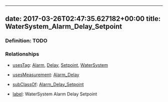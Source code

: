 
---
date: 2017-03-26T02:47:35.627182+00:00
title: WaterSystem_Alarm_Delay_Setpoint
---
### Definition: TODO

### Relationships

* [usesTag](https://brickschema.org/schema/1.0/BrickFrame#usesTag): [Alarm](https://brickschema.org/schema/1.0/BrickTag#Alarm), [Delay](https://brickschema.org/schema/1.0/BrickTag#Delay), [Setpoint](https://brickschema.org/schema/1.0/BrickTag#Setpoint), [WaterSystem](https://brickschema.org/schema/1.0/BrickTag#WaterSystem)

* [usesMeasurement](https://brickschema.org/schema/1.0/BrickFrame#usesMeasurement): [Alarm_Delay](https://brickschema.org/schema/1.0/Brick#Alarm_Delay)

* [subClassOf](http://www.w3.org/2000/01/rdf-schema#subClassOf): [Alarm_Delay_Setpoint](https://brickschema.org/schema/1.0/Brick#Alarm_Delay_Setpoint)

* [label](http://www.w3.org/2000/01/rdf-schema#label): WaterSystem Alarm Delay Setpoint
